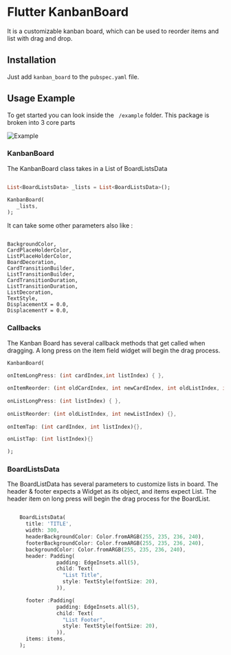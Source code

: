 # Flutter KanbanBoard
It is a customizable kanban board, which can be used to reorder items and list with drag and drop.

## Installation
Just add ``` kanban_board ``` to the ``` pubspec.yaml ``` file.

## Usage Example

To get started you can look inside the ``` /example``` folder. This package is broken into 3 core parts

![Example](https://github.com/1akhanBaheti/FlutterKanbanBoard/blob/main/gif/kanban_board.gif?raw=true)


### KanbanBoard

The KanbanBoard class takes in a List of BoardListsData

``` dart

List<BoardListsData> _lists = List<BoardListsData>();

KanbanBoard(
   _lists,
);

```
It can take some other parameters also like :
```

BackgroundColor,
CardPlaceHolderColor,
ListPlaceHolderColor,
BoardDecoration,
CardTransitionBuilder,
ListTransitionBuilder,
CardTransitionDuration,
ListTransitionDuration,
ListDecoration,
TextStyle,
DisplacementX = 0.0,
DisplacementY = 0.0,

```

### Callbacks

The Kanban Board has several callback methods that get called when dragging. A long press on the item field widget will begin the drag process.

``` dart
KanbanBoard(

onItemLongPress: (int cardIndex,int listIndex) { },
    
onItemReorder: (int oldCardIndex, int newCardIndex, int oldListIndex, int newListIndex) { },
        
onListLongPress: (int listIndex) { },
        
onListReorder: (int oldListIndex, int newListIndex) {},
        
onItemTap: (int cardIndex, int listIndex){},

onListTap: (int listIndex){}

);
```
### BoardListsData

The BoardListData has several parameters to customize lists in board. The header & footer expects a Widget as its object, and items expect List<Widget>. The header item on long press will begin the drag process for the BoardList.

``` dart

    BoardListsData(
      title: 'TITLE',
      width: 300,
      headerBackgroundColor: Color.fromARGB(255, 235, 236, 240),
      footerBackgroundColor: Color.fromARGB(255, 235, 236, 240),
      backgroundColor: Color.fromARGB(255, 235, 236, 240),
      header: Padding(
                padding: EdgeInsets.all(5),
                child: Text(
                  "List Title",
                  style: TextStyle(fontSize: 20),
                )),

      footer :Padding(
                padding: EdgeInsets.all(5),
                child: Text(
                  "List Footer",
                  style: TextStyle(fontSize: 20),
                )),   
      items: items,
    );

```